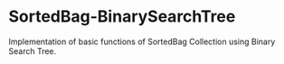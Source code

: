 # SortedBag-BinarySearchTree

Implementation of basic functions of SortedBag Collection using Binary Search Tree.
